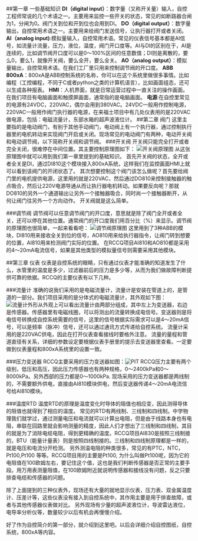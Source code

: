 
##第一章 一些基础知识
**DI（digital input）**：数字量（又称开关量）输入，自控工程师常说的几个术语之一。主要用来监控一些开关的状态，常见的如断路器合闸为1，分闸为0。阀门关到位和开到位也会用到DI。
**DO（digital output）**：数字量输出，自控常用术语之一。主要用来给阀门发送信号，让执行器打开或者关闭。
**AI（analog input)**:模拟量输入，自控常用术语。常见的仪表信号基本都是AI信号，如流量计流量，压力，液位，温度，阀门开口度等。AI与DI的区别在于，AI是连续的，比如调节阀开口度可以是0～100%区间的任意数值；DI则是离散的，要么0，要么1，就像开关阀，要么全开，要么全关。
**AO（analog output）**：模拟量输出，自控常用术语。在我们工厂里只用来控制调节阀的开口度。
**ABB 800xA**：800xA是ABB控制系统的名称，你可以在这个系统里做很多事情。比如编程（工控编程，不同于C或者python之类的计算机语言），比如画面组态，还可以生成各种报表。
**HMI**：人机界面，就是日常运营过程中一直关注的操作画面。在我们项目有电脑画面和触摸屏画面，通常指的是电脑画面。
**电源**:在自控里常见的电源有24VDC，220VAC，偶尔会用到380VAC。24VDC一般用作控制电源，220VAC一般用作阀门执行器的电源，在来福士项目中有几处仪表用的是220VAC做电源，包括：电磁流量计，东部水箱的超声波液位计。
##第二章 阀门
这里主要指的是电动阀门，有别于其他手动阀门，电动阀上有一个执行器，通过控制执行器里的电机转动来实现阀门开启或关闭。现场常见的电动阀门有两种，电动开关阀和电动调节阀，以下简称开关阀和调节阀。
###开关阀
开关阀只能完全打开或者完全关闭，很难停在中间位置。其主要控制原理图如下：
![开关阀原理图](/image/RCCQ-xv.jpg)
从这张原理图中就可以用到我们第一章里提到的基础知识。
首先开关阀的状态，全开或者全关是DI，通过DI810这个模块接入800xA系统，这样我们在监控画面HMI上就可以看到该阀门的开闭状态了。
其次想要控制这个阀门该怎么做呢？首先要给阀门里的电机提供电源，这里用的就是220VAC，然后通过DO810来控制接触器的触点吸合，然后让220V电源导通从而让执行器电机转动。如果要反向呢？那就DO810的另外一个通道输出让另外一个接触器吸合，同时尚一个接触器断开，从何让阀门往另外一个方向动作。
开关阀就是这么简单。

###调节阀
调节阀可以任意调节阀门的开口度，意思就是除了阀门全开或者全关，还可以停在其他位置。通常阀门的开口度我们用百分比（%）来显示。调节阀的原理图也很简单，一起来看看吧：
![调节阀原理图](/image/rccq-tcv.jpg)
这里用到了3种ABB的模块，DI810用来接收全关到位的信号，AO810用来给执行器指令，让阀门转到想要的位置，AI810用来检测阀门实际的位置。
在RCCQ项目AI810和AO810都是采用的4～20mA电流信号，如果是其他类型的模拟量信号则需要采用其他模块。

##第三章 仪表
仪表是自控系统的眼睛，只有通过仪表才能准确的知道发生了什么，水管里的温度是多少，过滤器前后的压力是多少等，从而为我们做故障判断提供可靠的依据。RCCQ的主要仪表有以下几种。

###流量计
准确的说我们采用的是电磁流量计，流量计是安装在管道上的，是管道的一部分。我们项目采用的是分体式的电磁流量计，其外观如下图：
![流量计外形](/image/FlowMeter.jpg)从外观上可以看出流量计由两部分组成，其中左上为变送器，右边是传感器。传感器里有电磁线圈，可以将测出的流量转换成电信号。变送器则是将电信号转换成自控系统需要的信号，这里的信号根据实际需求可以是4～20mA信号，可以是频率（脉冲）信号，还可以通过通讯方式传递给自控系统。
流量计采用的是220VAC供电，因此在打开仪表查看接线时要格外注意。
流量的量程和管道直径有关系，详细的参数设定要根据仪表手册里的提示去变送器里查看。一定要做到仪表量程和800xA系统里的设置一致。

###压力变送器
RCCQ主要采用的压力变送器如图：![PIT](/image/pit.jpg)
RCCQ压力主要有两个级别，低压和高压，因此压力传感器也有两种规格，0～2400kPa和0～8000kPa。另外西部的压力都是0～1000kPa.
现场采用的压力变送器都是两线制的，不需要额外供电，直接由AI810模块供电，然后变送器传递4～20mA电流信号给AI810模块。

###温度RTD
温度RTD的原理是温度变化时导体的阻值也相应变，因此测得导体的阻值也就得到了相应的温度。
常见的RTD有两线制、三线制和四线制。中学物理我们就学过，通过测量电压和电流就可以计算出电阻，但是由于线路本身也有电阻，串联在回路里就会影响测量的精度，因此人们才想出了三线制和四线制，其目的就是为了消除电缆电阻，得到更精确的温度。RCCQ项目AI830是按照三线制接的，BTU（能量计量表）则是按照四线制接的。三线制和四线制原理都是一样的，就是电压和电流分开检测。
另外测温电阻的种类很多，常见的有PTC，NTC，Pt100,Pt100 等等。RCCQ项目用的主要是Pt100, 为什么叫做Pt100呢，因为它的电阻值在100欧姆左右，要记住这个值，这也是我们判断传感器是否正常的主要手段。用万用表测量阻值，在100欧姆附近就说明传感器和接线没有问题，反之只要排查电缆和传感器的问题。

除了上面提到的三种仪表外，现场还有大量的就地显示仪表，压力表、双金属温度计、压差计等，这些仪表没有接入到自控系统中，其作用主要是用于排查故障，或者与其他传感器仪表做对比。
另外现场有少量的超声波液位计，导波雷达液位，电导率分析仪等，数量较少以后有机会再慢慢介绍。


好了作为自控简介的第一部分，就介绍到这里吧。以后会详细介绍自控图纸，自控系统，800xA等内容。